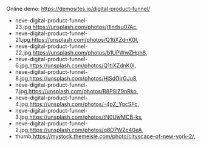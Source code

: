 Online demo: https://demosites.io/digital-product-funnel/


- neve-digital-product-funnel-23.jpg,https://unsplash.com/photos/j1lndsu07Ac,
- neve-digital-product-funnel-21.jpg,https://unsplash.com/photos/Q1tiXZdnK0I,
- neve-digital-product-funnel-22.jpg,https://unsplash.com/photos/b1UPWwZHph8,
- neve-digital-product-funnel-6.jpg,https://unsplash.com/photos/Q1tiXZdnK0I,
- neve-digital-product-funnel-8.jpg,https://unsplash.com/photos/HjSdOirGJu8,
- neve-digital-product-funnel-7.jpg,https://unsplash.com/photos/R8P8iZ9nRko,
- neve-digital-product-funnel-4.jpg,https://unsplash.com/photos/-4pZ_YqcSFc,
- neve-digital-product-funnel-3.jpg,https://unsplash.com/photos/tN0UwMCB-ks,
- neve-digital-product-funnel-2.jpg,https://unsplash.com/photos/q8D7WZc40eA,
- thumb,https://mystock.themeisle.com/photo/cityscape-of-new-york-2/,